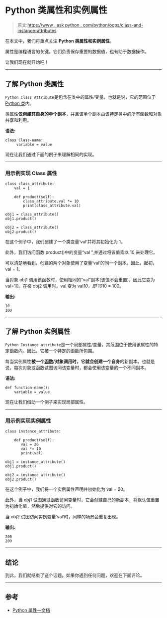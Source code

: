 # Python 类属性和实例属性

> 原文:[https://www . ask python . com/python/oops/class-and-instance-attributes](https://www.askpython.com/python/oops/class-and-instance-attributes)

在本文中，我们将重点关注 **Python 类属性和实例属性**。

属性是编程语言的关键。它们负责保存重要的数据值，也有助于数据操作。

让我们现在就开始吧！

* * *

## 了解 Python 类属性

`Python Class Attribute`是包含在类中的属性/变量。也就是说，它的范围位于 [Python 类](https://www.askpython.com/python/oops/python-classes-objects)内。

类属性**仅创建其自身的单个副本**，并且该单个副本由该特定类中的所有函数和对象共享和利用。

**语法:**

```
class Class-name:
     variable = value

```

现在让我们通过下面的例子来理解相同的实现。

* * *

### 用示例实现 Class 属性

```
class class_attribute: 
	val = 1

	def product(self): 
		class_attribute.val *= 10
		print(class_attribute.val)

obj1 = class_attribute() 
obj1.product()		 

obj2 = class_attribute() 
obj2.product()		 

```

在这个例子中，我们创建了一个类变量‘val’并将其初始化为 1。

此外，我们访问函数 product()中的变量“val ”,并通过将该值乘以 10 来处理它。

可以清楚地看到，创建的两个对象使用了变量‘val’的同一个副本。因此，起初，val = 1。

当对象 obj1 调用该函数时，使用相同的“val”副本(该值不会重置)，因此它变为 val=10。在被 obj2 调用时，val 变为 val*10，即 10*10 = 100。

**输出:**

```
10
100

```

* * *

## 了解 Python 实例属性

`Python Instance attribute`是一个局部属性/变量，其范围位于使用该属性的特定函数内。因此，它被一个特定的函数所包围。

每当实例属性**被一个[函数](https://www.askpython.com/python/python-functions)/对象调用时，它就会创建一个自身**的新副本。也就是说，每次对象或函数试图访问该变量时，都会使用该变量的一个不同副本。

**语法:**

```
def function-name():
    variable = value

```

现在让我们借助一个例子来实现局部属性。

* * *

### 用示例实现实例属性

```
class instance_attribute: 

	def product(self): 
	   val = 20
	   val *= 10
	   print(val)

obj1 = instance_attribute() 
obj1.product()		 

obj2 = instance_attribute() 
obj2.product()

```

在这个例子中，我们将一个实例属性声明并初始化为 val = 20。

此外，当 obj1 试图通过函数访问变量时，它会创建自己的新副本，将默认值重置为初始化值，然后提供对它的访问。

当 obj2 试图访问实例变量‘val’时，同样的场景会重复出现。

**输出:**

```
200
200

```

* * *

## 结论

到此，我们就结束了这个话题。如果你遇到任何问题，欢迎在下面评论。

* * *

## 参考

*   [Python 属性—文档](https://docs.python.org/3/tutorial/classes.html)